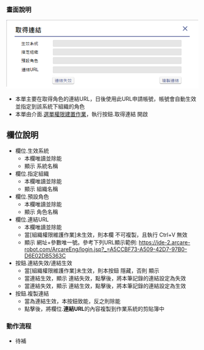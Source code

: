 ### <div id="view">畫面說明</div>

![表單畫面]

* 本單主要在取得角色的連結URL，日後使用此URL申請帳號，帳號會自動生效並指定到該系統下組織的角色
* 本單由介面.[選單權限建置作業][link_RoleOfPeopleSet]，執行按鈕.取得連結 開啟

## <div id="object-desc">欄位說明</div>

* 欄位.生效系統
    * 本欄唯讀並除能    
    * 顯示 系統名稱
* 欄位.指定組織
    * 本欄唯讀並除能    
    * 顯示 組織名稱
* 欄位.預設角色 
    * 本欄唯讀並除能    
    * 顯示 角色名稱
* 欄位.連結URL
    * 本欄唯讀並除能    
    * 當[組織權限維護作業]未生效，則本欄 不可複製，且執行 Ctrl+V 無效
    * 顯示 網址+參數唯一號。參考下列URL顯示範例:
            https://ide-2.arcare-robot.com/ArcareEng/login.jsp?_=A5CCBF73-A509-42D7-97B0-D6E02DB5363C
* 按鈕.連結失效/連結生效 
    * 當[組織權限維護作業]未生效，則本按鈕 隱藏，否則 顯示
    * 當連結生效，顯示 連結失效，點擊後，將本筆記錄的連結設定為失效
    * 當連結失效，顯示 連結生效，點擊後，將本筆記錄的連結設定為生效  
* 按鈕.複製連結 
    * 當為連結生效，本按鈕致能，反之則除能
    * 點擊後，將欄位.**連結URL**的內容複製到作業系統的剪貼簿中    


### <div id="action">動作流程</div>
* <ps>待補</ps>


[表單畫面]:attachment/get_role_url.png "表單畫面"
[link_RoleOfPeopleSet]:{3}/RTE/SITE/RoleOfPeopleSet/README